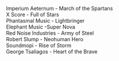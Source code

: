 Imperium Aeternum - March of the Spartans<br/>X Score - Full of Stars<br/>Phantasmal Music - Lightbringer<br/>Elephant Music -Super Nova<br/>Red Noise Industries - Army of Steel<br/>Robert Slump - Neohuman Hero<br/>Soundmopi - Rise of Storm<br/>George Tsaliagos - Heart of the Brave

